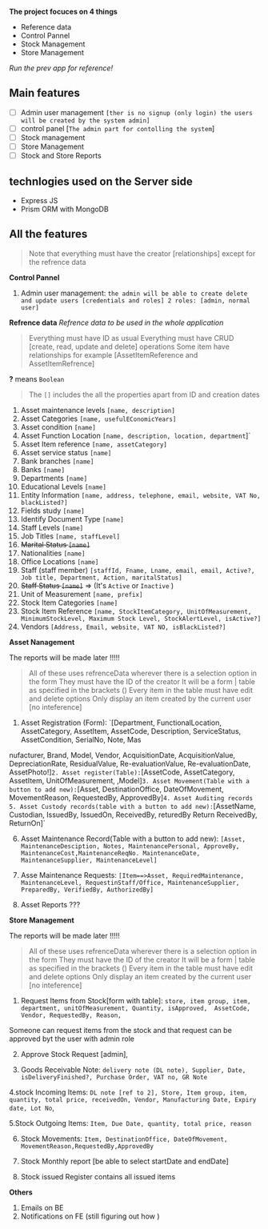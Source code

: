 **The project focuces on 4 things**

- Reference data
- Control Pannel
- Stock Management
- Store Management

_Run the prev app for reference!_

## Main features

- [ ] Admin user management `[ther is no signup (only login) the users will be created by the system admin]`
- [ ] control panel [`The admin part for contolling the system`]
- [ ] Stock management
- [ ] Store Management
- [ ] Stock and Store Reports

## technlogies used on the Server side

- Express JS
- Prism ORM with MongoDB

## All the features

> Note that everything must have the creator [relationships] except for the refrence data

**Control Pannel**

1.  Admin user management: `the admin will be able to create delete and update users [credentials and roles] 2 roles: [admin, normal user]`

**Refrence data**
_Refrence data to be used in the whole application_

> Everything must have ID as usual
> Everything must have CRUD [create, read, update and delete] operations
> Some item have relationships for example [AssetItemReference and AssetItemRefrence]

**?** means `Boolean`

> The `[]` includes the all the properties apart from ID and creation dates

1. Asset maintenance levels `[name, description]`
2. Asset Categories `[name, usefulEConomicYears]`
3. Asset condition `[name]`
4. Asset Function Location `[name, description, location, department`]`
5. Asset Item reference `[name, assetCategory]`
6. Asset service status `[name]`
7. Bank branches `[name]`
8. Banks `[name]`
9. Departments `[name]`
10. Educational Levels `[name]`
11. Entity Information `[name, address, telephone, email, website, VAT No, blackListed?]`
12. Fields study `[name]`
13. Identify Document Type `[name]`
14. Staff Levels `[name]`
15. Job Titles `[name, staffLevel]`
16. ~~Marital Status `[name]`~~
17. Nationalities `[name]`
18. Office Locations `[name]`
19. Staff (staff member) `[staffId, Fname, Lname, email, email, Active?, Job title, Department, Action, maritalStatus]`
20. ~~Staff Status `[name]`~~ => (It's `Active` or `Inactive` )
21. Unit of Measurement `[name, prefix]`
22. Stock Item Categories `[name]`
23. Stock Item Reference `[name, StockItemCategory, UnitOfMeasurement, MinimumStockLevel, Maximum Stock Level, StockAlertLevel, isActive?]`
24. Vendors `[Address, Email, website, VAT NO, isBlackListed?]`

**Asset Nanagement**

The reports will be made later !!!!!

> All of these uses refrenceData wherever there is a selection option in the form
> They must have the ID of the creator
> It will be a form | table as specified in the brackets ()
> Every item in the table must have edit and delete options
> Only display an item created by the current user [no inteference]

1. Asset Registration (Form): `[Department, FunctionalLocation, AssetCategory, AssetItem, AssetCode, Description, ServiceStatus, AssetCondition, SerialNo, Note, Mas

nufacturer, Brand, Model, Vendor, AcquisitionDate, AcquisitionValue, DepreciationRate, ResidualValue, Re-evaluationValue, Re-evaluationDate, AssetPhoto!]`2. Asset register(Table):`[AssetCode, AssetCategory, AssetItem, UnitOfMeasurement, ,Model]`3. Asset Movement(Table with a button to add new):`[Asset, DestinationOffice, DateOfMovement, MovementReason, RequestedBy, ApprovedBy]`4. Asset Auditing records
5. Asset Custody records(table with a button to add new):`[AssetName, Custodian, IssuedBy, IssuedOn, ReceivedBy, returedBy Return ReceivedBy, ReturnOn]`

6. Asset Maintenance Record(Table with a button to add new): `[Asset, MaintenanceDesciption, Notes, MaintenancePersonal, ApproveBy, MaintenanceCost,MaintenanceReqNo. MaintenanceDate, MaintenanceSupplier, MaintenanceLevel]`

7. Asse Maintenance Requests: `[Item==>Asset, RequiredMaintenance, MaintenanceLevel, RequestinStaff/Office, MaintenanceSupplier, PreparedBy, VerifiedBy, AuthorizedBy]`

8. Asset Reports ???

**Store Management**

The reports will be made later !!!!!

> All of these uses refrenceData wherever there is a selection option in the form
> They must have the ID of the creator
> It will be a form | table as specified in the brackets ()
> Every item in the table must have edit and delete options
> Only display an item created by the current user [no inteference]

1. Request Items from Stock[form with table]: `store, item group, item, department, unitOfMeasurement, Quantity, isApproved,  AssetCode, Vendor, RequestedBy, Reason,`

Someone can request items from the stock and that request can be approved byt the user with admin role

2. Approve Stock Request [admin],

3. Goods Receivable Note: `delivery note (DL note), Supplier, Date, isDeliveryFinished?, Purchase Order, VAT no, GR Note`

4.stock Incoming Items: `DL note [ref to 2], Store, Item group, item, quantity, total price, receivedOn, Vendor, Manufacturing Date, Expiry date, Lot No`,

5.Stock Outgoing Items: `Item, Due Date, quantity, total price, reason`

6. Stock Movements: `Item, DestinationOffice, DateOfMovement, MovementReason,RequestedBy,ApprovedBy`

7. Stock Monthly report [be able to select startDate and endDate]

8. Stock issued Register
   contains all issued items

**Others**

1.  Emails on BE
2.  Notifications on FE (still figuring out how )
